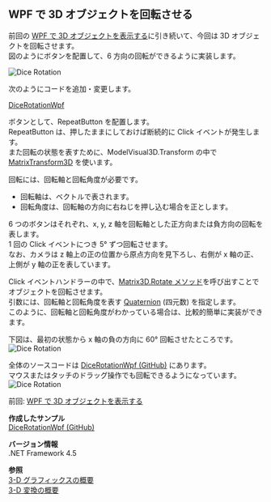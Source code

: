 ## WPF で 3D オブジェクトを回転させる

前回の [WPF で 3D オブジェクトを表示する](WPF-3D-Model.md)に引き続いて、今回は 3D オブジェクトを回転させます。  
図のようにボタンを配置して、6 方向の回転ができるように実装します。

![Dice Rotation](https://github.com/sakapon/Samples-2016/raw/master/Images/Wpf3DSample/DiceRotationWpf-0.png)

次のようにコードを追加・変更します。

[DiceRotationWpf](https://gist.github.com/sakapon/635dca42214a603f0f014d876e38eed9)

ボタンとして、RepeatButton を配置します。  
RepeatButton は、押したままにしておけば断続的に Click イベントが発生します。  
また回転の状態を表すために、ModelVisual3D.Transform の中で [MatrixTransform3D](https://msdn.microsoft.com/ja-jp/library/system.windows.media.media3d.matrixtransform3d.aspx) を使います。

回転には、回転軸と回転角度が必要です。  
- 回転軸は、ベクトルで表されます。  
- 回転角度は、回転軸の方向に右ねじを押し込む場合を正とします。

6 つのボタンはそれぞれ、x, y, z 軸を回転軸とした正方向または負方向の回転を表します。  
1 回の Click イベントにつき 5° ずつ回転させます。  
なお、カメラは z 軸上の正の位置から原点方向を見下ろし、右側が x 軸の正、上側が y 軸の正を表しています。

Click イベントハンドラーの中で、[Matrix3D.Rotate メソッド](https://msdn.microsoft.com/ja-jp/library/system.windows.media.media3d.matrix3d.rotate.aspx)を呼び出すことでオブジェクトを回転させます。  
引数には、回転軸と回転角度を表す [Quaternion](https://msdn.microsoft.com/ja-jp/library/system.windows.media.media3d.quaternion.aspx) (四元数) を指定します。  
このように、回転軸と回転角度がわかっている場合は、比較的簡単に実装ができます。

下図は、最初の状態から x 軸の負の方向に 60° 回転させたところです。  
![Dice Rotation](https://github.com/sakapon/Samples-2016/raw/master/Images/Wpf3DSample/DiceRotationWpf-x-60.png)

全体のソースコードは [DiceRotationWpf (GitHub)](https://github.com/sakapon/Samples-2016/tree/master/Wpf3DSample/DiceRotationWpf) にあります。  
マウスまたはタッチのドラッグ操作でも回転できるようになっています。  
![Dice Rotation](https://github.com/sakapon/Samples-2016/raw/master/Images/Wpf3DSample/DiceRotationWpf-Play.gif)

前回: [WPF で 3D オブジェクトを表示する](WPF-3D-Model.md)

**作成したサンプル**  
[DiceRotationWpf (GitHub)](https://github.com/sakapon/Samples-2016/tree/master/Wpf3DSample/DiceRotationWpf)

**バージョン情報**  
.NET Framework 4.5

**参照**  
[3-D グラフィックスの概要](https://msdn.microsoft.com/ja-jp/library/ms747437.aspx)  
[3-D 変換の概要](https://msdn.microsoft.com/ja-jp/library/ms753347.aspx)
